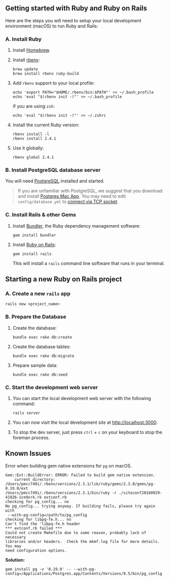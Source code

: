## Getting started with Ruby and Ruby on Rails

Here are the steps you will need to setup your local development environment (macOS) to run Ruby and Rails:

### A. Install Ruby

1. Install [Homebrew](http://brew.sh).

2. Install [rbenv](https://github.com/rbenv/rbenv):

	```
	brew update
	brew install rbenv ruby-build
	```

3. Add `rbenv` support to your local profile:

	```
	echo 'export PATH="$HOME/.rbenv/bin:$PATH"' >> ~/.bash_profile
	echo 'eval "$(rbenv init -)"' >> ~/.bash_profile
	```

	If you are using `zsh`:

	```
	echo 'eval "$(rbenv init -)"' >> ~/.zshrc
	```

3. Install the current Ruby version:

	```
	rbenv install -l
	rbenv install 2.4.1
	```

4. Use it globally:

	```
	rbenv global 2.4.1
	```

### B. Install PostgreSQL database server

You will need [PostgreSQL](http://www.postgresql.org) installed and started.

> If you are unfamiliar with PostgreSQL, we suggest that you download and install [Postgres Mac App](http://postgresapp.com). You may need to edit `config/database.yml` to [connect via TCP socket](http://postgresapp.com/documentation/configuration-ruby.html).

### C. Install Rails & other Gems

1. Install [Bundler](http://bundler.io/), the Ruby dependency management software:

	```
	gem install bundler
	```

2. Install [Ruby on Rails](http://rubyonrails.org):

	```
	gem install rails
	```

	This will install a `rails` command line software that runs in your terminal.

## Starting a new Ruby on Rails project

### A. Create a new `rails` app

```
rails new <project_name>
```

### B. Prepare the Database

1. Create the database:

	```
	bundle exec rake db:create
	```

2. Create the database tables:

	```
	bundle exec rake db:migrate
	```

3. Prepare sample data:

	```
	bundle exec rake db:seed
	```

### C. Start the development web server

1. You can start the local development web server with the following command:

	```
	rails server
	```

2. You can now visit the local development site at [http://localhost:3000](http://localhost:3000).

3. To stop the dev server, just press `ctrl` + `c` on your keyboard to stop the foreman process.

## Known Issues

Error when building gem native extensions for `pg` on macOS.

```
Gem::Ext::BuildError: ERROR: Failed to build gem native extension.
    current directory: /Users/pmcc749i/.rbenv/versions/2.3.1/lib/ruby/gems/2.3.0/gems/pg-0.19.0/ext
/Users/pmcc749i/.rbenv/versions/2.3.1/bin/ruby -r ./siteconf20160929-41926-1ce9xrk.rb extconf.rb
checking for pg_config... no
No pg_config... trying anyway. If building fails, please try again with
 --with-pg-config=/path/to/pg_config
checking for libpq-fe.h... no
Can't find the 'libpq-fe.h header
*** extconf.rb failed ***
Could not create Makefile due to some reason, probably lack of necessary
libraries and/or headers.  Check the mkmf.log file for more details.  You may
need configuration options.
```

**Solution:**

```
gem install pg -v '0.19.0' -- --with-pg-config=/Applications/Postgres.app/Contents/Versions/9.5/bin/pg_config
```

